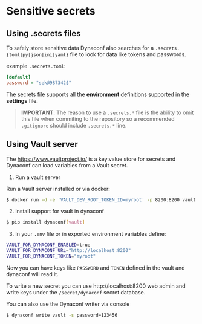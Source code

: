 # Sensitive secrets

## Using .secrets files

To safely store sensitive data Dynaconf also searches for a `.secrets.{toml|py|json|ini|yaml}` file to look for data like tokens and passwords.

example `.secrets.toml`:

```ini
[default]
password = "sek@987342$"
```

The secrets file supports all the **environment** definitions supported in the **settings** file.

> **IMPORTANT**: The reason to use a `.secrets.*` file is the ability to omit this file when commiting to the repository so a recommended `.gitignore` should include `.secrets.*` line.

## Using Vault server

The https://www.vaultproject.io/ is a key:value store for secrets and Dynaconf can load
variables from a Vault secret.

1. Run a vault server

Run a Vault server installed or via docker:

```bash
$ docker run -d -e 'VAULT_DEV_ROOT_TOKEN_ID=myroot' -p 8200:8200 vault
```

2. Install support for vault in dynaconf

```bash
$ pip install dynaconf[vault]
```

3. In your `.env` file or in exported environment variables define:

```bash
VAULT_FOR_DYNACONF_ENABLED=true
VAULT_FOR_DYNACONF_URL="http://localhost:8200"
VAULT_FOR_DYNACONF_TOKEN="myroot"
```

Now you can have keys like `PASSWORD` and `TOKEN` defined in the vault and
dynaconf will read it.

To write a new secret you can use http://localhost:8200 web admin and write keys
under the `/secret/dynaconf` secret database.

You can also use the Dynaconf writer via console

```bash
$ dynaconf write vault -s password=123456
```
